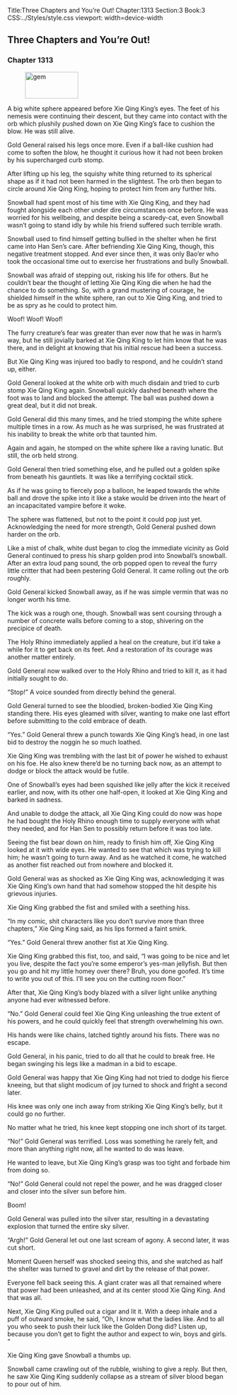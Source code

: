 Title:Three Chapters and You’re Out! 
Chapter:1313 
Section:3 
Book:3 
CSS:../Styles/style.css 
viewport: width=device-width
  
## Three Chapters and You’re Out!
### Chapter 1313 
<figure>
	<img src="../Images/gem.gif" alt="gem" id="gem" width="120" height="60" />
</figure>
  

  
  A big white sphere appeared before Xie Qing King’s eyes. The feet of his nemesis were continuing their descent, but they came into contact with the orb which plushily pushed down on Xie Qing King’s face to cushion the blow. He was still alive.

Gold General raised his legs once more. Even if a ball-like cushion had come to soften the blow, he thought it curious how it had not been broken by his supercharged curb stomp.

After lifting up his leg, the squishy white thing returned to its spherical shape as if it had not been harmed in the slightest. The orb then began to circle around Xie Qing King, hoping to protect him from any further hits.

Snowball had spent most of his time with Xie Qing King, and they had fought alongside each other under dire circumstances once before. He was worried for his wellbeing, and despite being a scaredy-cat, even Snowball wasn’t going to stand idly by while his friend suffered such terrible wrath.

Snowball used to find himself getting bullied in the shelter when he first came into Han Sen’s care. After befriending Xie Qing King, though, this negative treatment stopped. And ever since then, it was only Bao’er who took the occasional time out to exercise her frustrations and bully Snowball.

Snowball was afraid of stepping out, risking his life for others. But he couldn’t bear the thought of letting Xie Qing King die when he had the chance to do something. So, with a grand mustering of courage, he shielded himself in the white sphere, ran out to Xie Qing King, and tried to be as spry as he could to protect him.

Woof! Woof! Woof!

The furry creature’s fear was greater than ever now that he was in harm’s way, but he still jovially barked at Xie Qing King to let him know that he was there, and in delight at knowing that his initial rescue had been a success.

But Xie Qing King was injured too badly to respond, and he couldn’t stand up, either.

Gold General looked at the white orb with much disdain and tried to curb stomp Xie Qing King again. Snowball quickly dashed beneath where the foot was to land and blocked the attempt. The ball was pushed down a great deal, but it did not break.

Gold General did this many times, and he tried stomping the white sphere multiple times in a row. As much as he was surprised, he was frustrated at his inability to break the white orb that taunted him.

Again and again, he stomped on the white sphere like a raving lunatic. But still, the orb held strong.

Gold General then tried something else, and he pulled out a golden spike from beneath his gauntlets. It was like a terrifying cocktail stick.

As if he was going to fiercely pop a balloon, he leaped towards the white ball and drove the spike into it like a stake would be driven into the heart of an incapacitated vampire before it woke.

The sphere was flattened, but not to the point it could pop just yet. Acknowledging the need for more strength, Gold General pushed down harder on the orb.

Like a mist of chalk, white dust began to clog the immediate vicinity as Gold General continued to press his sharp golden prod into Snowball’s snowball. After an extra loud pang sound, the orb popped open to reveal the furry little critter that had been pestering Gold General. It came rolling out the orb roughly.

Gold General kicked Snowball away, as if he was simple vermin that was no longer worth his time.

The kick was a rough one, though. Snowball was sent coursing through a number of concrete walls before coming to a stop, shivering on the precipice of death.

The Holy Rhino immediately applied a heal on the creature, but it’d take a while for it to get back on its feet. And a restoration of its courage was another matter entirely.

Gold General now walked over to the Holy Rhino and tried to kill it, as it had initially sought to do.

“Stop!” A voice sounded from directly behind the general.

Gold General turned to see the bloodied, broken-bodied Xie Qing King standing there. His eyes gleamed with silver, wanting to make one last effort before submitting to the cold embrace of death.

“Yes.” Gold General threw a punch towards Xie Qing King’s head, in one last bid to destroy the noggin he so much loathed.

Xie Qing King was trembling with the last bit of power he wished to exhaust on his foe. He also knew there’d be no turning back now, as an attempt to dodge or block the attack would be futile.

One of Snowball’s eyes had been squished like jelly after the kick it received earlier, and now, with its other one half-open, it looked at Xie Qing King and barked in sadness.

And unable to dodge the attack, all Xie Qing King could do now was hope he had bought the Holy Rhino enough time to supply everyone with what they needed, and for Han Sen to possibly return before it was too late.

Seeing the fist bear down on him, ready to finish him off, Xie Qing King looked at it with wide eyes. He wanted to see that which was trying to kill him; he wasn’t going to turn away. And as he watched it come, he watched as another fist reached out from nowhere and blocked it.

Gold General was as shocked as Xie Qing King was, acknowledging it was Xie Qing King’s own hand that had somehow stopped the hit despite his grievous injuries.

Xie Qing King grabbed the fist and smiled with a seething hiss.

“In my comic, shit characters like you don’t survive more than three chapters,” Xie Qing King said, as his lips formed a faint smirk.

“Yes.” Gold General threw another fist at Xie Qing King.

Xie Qing King grabbed this fist, too, and said, “I was going to be nice and let you live, despite the fact you’re some emperor’s yes-man jellyfish. But then you go and hit my little homey over there? Bruh, you done goofed. It’s time to write you out of this. I’ll see you on the cutting room floor.”

After that, Xie Qing King’s body blazed with a silver light unlike anything anyone had ever witnessed before.

“No.” Gold General could feel Xie Qing King unleashing the true extent of his powers, and he could quickly feel that strength overwhelming his own.

His hands were like chains, latched tightly around his fists. There was no escape.

Gold General, in his panic, tried to do all that he could to break free. He began swinging his legs like a madman in a bid to escape.

Gold General was happy that Xie Qing King had not tried to dodge his fierce kneeing, but that slight modicum of joy turned to shock and fright a second later.

His knee was only one inch away from striking Xie Qing King’s belly, but it could go no further.

No matter what he tried, his knee kept stopping one inch short of its target.

“No!” Gold General was terrified. Loss was something he rarely felt, and more than anything right now, all he wanted to do was leave.

He wanted to leave, but Xie Qing King’s grasp was too tight and forbade him from doing so.

“No!” Gold General could not repel the power, and he was dragged closer and closer into the silver sun before him.

Boom!

Gold General was pulled into the silver star, resulting in a devastating explosion that turned the entire sky silver.

“Argh!” Gold General let out one last scream of agony. A second later, it was cut short.

Moment Queen herself was shocked seeing this, and she watched as half the shelter was turned to gravel and dirt by the release of that power.

Everyone fell back seeing this. A giant crater was all that remained where that power had been unleashed, and at its center stood Xie Qing King. And that was all.

Next, Xie Qing King pulled out a cigar and lit it. With a deep inhale and a puff of outward smoke, he said, “Oh, I know what the ladies like. And to all you who seek to push their luck like the Golden Dong did? Listen up, because you don’t get to fight the author and expect to win, boys and girls. ”

Xie Qing King gave Snowball a thumbs up.

Snowball came crawling out of the rubble, wishing to give a reply. But then, he saw Xie Qing King suddenly collapse as a stream of silver blood began to pour out of him.
